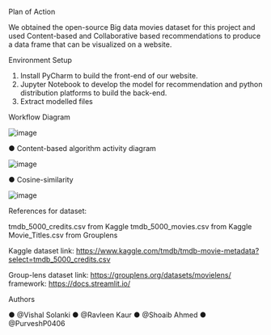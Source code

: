 Plan of Action
 
We obtained the open-source Big data movies dataset for this project and used Content-based and Collaborative based recommendations to produce a data frame that can be visualized on a website.

Environment Setup

1)	Install PyCharm to build the front-end of our website.
2)	Jupyter Notebook to develop the model for recommendation and python distribution platforms to build the back-end.
3)	Extract modelled files 
 
Workflow Diagram

![image](https://user-images.githubusercontent.com/62815760/139037242-d53ae5ab-0abc-45a2-aa99-85655d87bbcf.png)




●	Content-based algorithm activity diagram

![image](https://user-images.githubusercontent.com/62815760/139037267-eba80bbd-accd-4328-a51f-6d8433b40050.png)
 




●	Cosine-similarity


![image](https://user-images.githubusercontent.com/62815760/139037289-9a5c3017-6878-410d-ac90-701cb192ece1.png) 



References for dataset: 

tmdb_5000_credits.csv from Kaggle
tmdb_5000_movies.csv from Kaggle
Movie_Titles.csv from Grouplens

Kaggle dataset link: https://www.kaggle.com/tmdb/tmdb-movie-metadata?select=tmdb_5000_credits.csv

Group-lens dataset link: https://grouplens.org/datasets/movielens/ 
framework: https://docs.streamlit.io/

Authors

●	@Vishal Solanki
●	@Ravleen Kaur
●	@Shoaib Ahmed
●	@PurveshP0406



